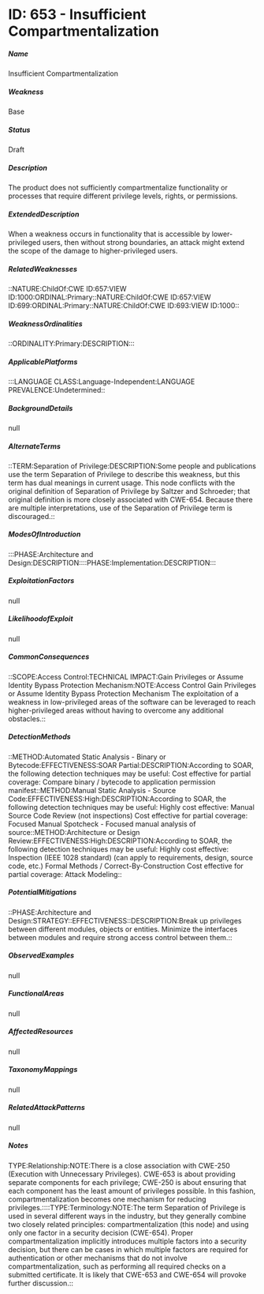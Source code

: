 # ID: 653 - Insufficient Compartmentalization
<h5>Name</h5>Insufficient Compartmentalization
<h5>Weakness</h5>Base
<h5>Status</h5>Draft
<h5>Description</h5>The product does not sufficiently compartmentalize functionality or processes that require different privilege levels, rights, or permissions.
<h5>ExtendedDescription</h5>When a weakness occurs in functionality that is accessible by lower-privileged users, then without strong boundaries, an attack might extend the scope of the damage to higher-privileged users.
<h5>RelatedWeaknesses</h5>::NATURE:ChildOf:CWE ID:657:VIEW ID:1000:ORDINAL:Primary::NATURE:ChildOf:CWE ID:657:VIEW ID:699:ORDINAL:Primary::NATURE:ChildOf:CWE ID:693:VIEW ID:1000::
<h5>WeaknessOrdinalities</h5>::ORDINALITY:Primary:DESCRIPTION:::
<h5>ApplicablePlatforms</h5>:::LANGUAGE CLASS:Language-Independent:LANGUAGE PREVALENCE:Undetermined::
<h5>BackgroundDetails</h5>null
<h5>AlternateTerms</h5>::TERM:Separation of Privilege:DESCRIPTION:Some people and publications use the term Separation of Privilege to describe this weakness, but this term has dual meanings in current usage. This node conflicts with the original definition of Separation of Privilege by Saltzer and Schroeder; that original definition is more closely associated with CWE-654. Because there are multiple interpretations, use of the Separation of Privilege term is discouraged.::
<h5>ModesOfIntroduction</h5>:::PHASE:Architecture and Design:DESCRIPTION::::PHASE:Implementation:DESCRIPTION:::
<h5>ExploitationFactors</h5>null
<h5>LikelihoodofExploit</h5>null
<h5>CommonConsequences</h5>::SCOPE:Access Control:TECHNICAL IMPACT:Gain Privileges or Assume Identity Bypass Protection Mechanism:NOTE:Access Control Gain Privileges or Assume Identity Bypass Protection Mechanism The exploitation of a weakness in low-privileged areas of the software can be leveraged to reach higher-privileged areas without having to overcome any additional obstacles.::
<h5>DetectionMethods</h5>::METHOD:Automated Static Analysis - Binary or Bytecode:EFFECTIVENESS:SOAR Partial:DESCRIPTION:According to SOAR, the following detection techniques may be useful: Cost effective for partial coverage: Compare binary / bytecode to application permission manifest::METHOD:Manual Static Analysis - Source Code:EFFECTIVENESS:High:DESCRIPTION:According to SOAR, the following detection techniques may be useful: Highly cost effective: Manual Source Code Review (not inspections) Cost effective for partial coverage: Focused Manual Spotcheck - Focused manual analysis of source::METHOD:Architecture or Design Review:EFFECTIVENESS:High:DESCRIPTION:According to SOAR, the following detection techniques may be useful: Highly cost effective: Inspection (IEEE 1028 standard) (can apply to requirements, design, source code, etc.) Formal Methods / Correct-By-Construction Cost effective for partial coverage: Attack Modeling::
<h5>PotentialMitigations</h5>::PHASE:Architecture and Design:STRATEGY::EFFECTIVENESS::DESCRIPTION:Break up privileges between different modules, objects or entities. Minimize the interfaces between modules and require strong access control between them.::
<h5>ObservedExamples</h5>null
<h5>FunctionalAreas</h5>null
<h5>AffectedResources</h5>null
<h5>TaxonomyMappings</h5>null
<h5>RelatedAttackPatterns</h5>null
<h5>Notes</h5>TYPE:Relationship:NOTE:There is a close association with CWE-250 (Execution with Unnecessary Privileges). CWE-653 is about providing separate components for each privilege; CWE-250 is about ensuring that each component has the least amount of privileges possible. In this fashion, compartmentalization becomes one mechanism for reducing privileges.::::TYPE:Terminology:NOTE:The term Separation of Privilege is used in several different ways in the industry, but they generally combine two closely related principles: compartmentalization (this node) and using only one factor in a security decision (CWE-654). Proper compartmentalization implicitly introduces multiple factors into a security decision, but there can be cases in which multiple factors are required for authentication or other mechanisms that do not involve compartmentalization, such as performing all required checks on a submitted certificate. It is likely that CWE-653 and CWE-654 will provoke further discussion.::


